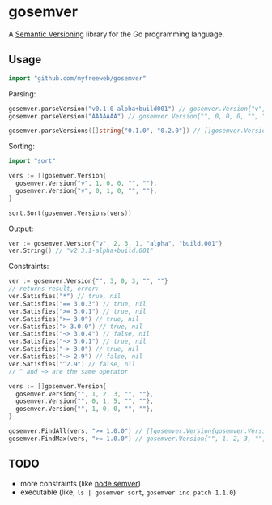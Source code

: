 # gosemver

A [Semantic Versioning](http://semver.org) library for the Go programming language.

## Usage

```go
import "github.com/myfreeweb/gosemver"
```

Parsing:

```go
gosemver.parseVersion("v0.1.0-alpha+build001") // gosemver.Version{"v", 0, 1, 0, "alpha", "build001"}, nil
gosemver.parseVersion("AAAAAAA") // gosemver.Version{"", 0, 0, 0, "", ""}, error

gosemver.parseVersions([]string{"0.1.0", "0.2.0"}) // []gosemver.Version{{"", 0, 1, 0, "", ""}, {"", 0, 2, 0, "", ""},}, nil
```

Sorting:

```go
import "sort"

vers := []gosemver.Version{
  gosemver.Version{"v", 1, 0, 0, "", ""},
  gosemver.Version{"v", 0, 1, 0, "", ""},
}

sort.Sort(gosemver.Versions(vers))
```

Output:

```go
ver := gosemver.Version{"v", 2, 3, 1, "alpha", "build.001"}
ver.String() // "v2.3.1-alpha+build.001"
```

Constraints:

```go
ver := gosemver.Version{"", 3, 0, 3, "", ""}
// returns result, error:
ver.Satisfies("*") // true, nil
ver.Satisfies("== 3.0.3") // true, nil
ver.Satisfies(">= 3.0.1") // true, nil
ver.Satisfies(">= 3.0") // true, nil
ver.Satisfies("> 3.0.0") // true, nil
ver.Satisfies("~> 3.0.4") // false, nil
ver.Satisfies("~> 3.0.1") // true, nil
ver.Satisfies("~> 3.0") // true, nil
ver.Satisfies("~> 2.9") // false, nil
ver.Satisfies("^2.9") // false, nil
// ^ and ~> are the same operator
```

```go
vers := []gosemver.Version{
  gosemver.Version{"", 1, 2, 3, "", ""},
  gosemver.Version{"", 0, 1, 5, "", ""},
  gosemver.Version{"", 1, 0, 0, "", ""},
}

gosemver.FindAll(vers, ">= 1.0.0") // []gosemver.Version{gosemver.Version{"", 1, 2, 3, "", ""}, gosemver.Version{"", 1, 0, 0, "", ""},}
gosemver.FindMax(vers, ">= 1.0.0") // gosemver.Version{"", 1, 2, 3, "", ""}
```

## TODO

- more constraints (like [node semver](https://www.npmjs.org/doc/misc/semver.html))
- executable (like, `ls | gosemver sort`, `gosemver inc patch 1.1.0`)
